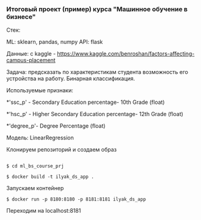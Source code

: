 ### Итоговый проект (пример) курса "Машинное обучение в бизнесе"

Стек:

ML: sklearn, pandas, numpy API: flask 

Данные: с kaggle - https://www.kaggle.com/benroshan/factors-affecting-campus-placement

Задача: предсказать по характеристикам студента возможность его устройства на работу. Бинарная классификация.

Используемые признаки:

  *'ssc_p' - Secondary Education percentage- 10th Grade (float)

  *'hsc_p' - Higher Secondary Education percentage- 12th Grade (float)

  *'degree_p'- Degree Percentage (float)


Модель: LinearRegression

Клонируем репозиторий и создаем образ

```$ git clone https://github.com/tabaccopie/ml_bs_course_prj.git

$ cd ml_bs_course_prj

$ docker build -t ilyak_ds_app .
```

Запускаем контейнер

```$ docker run -p 8180:8180 -p 8181:8181 ilyak_ds_app```

Переходим на localhost:8181

